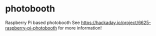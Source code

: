# photobooth
Raspberry Pi based photobooth
See https://hackaday.io/project/6625-raspberry-pi-photobooth for more information!
